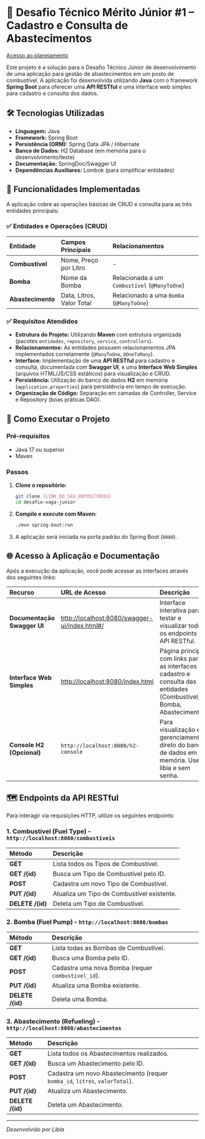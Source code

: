 # 🔹 Desafio Técnico Mérito Júnior #1 – Cadastro e Consulta de Abastecimentos

[Acesso ao planejamento](https://tree.taiga.io/project/libiamanoela-desafio-merito/backlog)

Este projeto é a solução para o Desafio Técnico Júnior de desenvolvimento de uma aplicação para gestão de abastecimentos em um posto de combustível. A aplicação foi desenvolvida utilizando **Java** com o framework **Spring Boot** para oferecer uma **API RESTful** e uma interface web simples para cadastro e consulta dos dados.

## 🛠 Tecnologias Utilizadas

* **Linguagem:** Java
* **Framework:** Spring Boot
* **Persistência (ORM):** Spring Data JPA / Hibernate
* **Banco de Dados:** H2 Database (em memória para o desenvolvimento/teste)
* **Documentação:** SpringDoc/Swagger UI
* **Dependências Auxiliares:** Lombok (para simplificar entidades)

## 📌 Funcionalidades Implementadas

A aplicação cobre as operações básicas de CRUD e consulta para as três entidades principais:

### ✅ Entidades e Operações (CRUD)

| Entidade | Campos Principais | Relacionamentos |
| :--- | :--- | :--- |
| **Combustível** | Nome, Preço por Litro | - |
| **Bomba** | Nome da Bomba | Relacionada a um `Combustível` (`@ManyToOne`) |
| **Abastecimento** | Data, Litros, Valor Total | Relacionado a uma `Bomba` (`@ManyToOne`) |

### ✅ Requisitos Atendidos

* **Estrutura do Projeto:** Utilizando **Maven** com estrutura organizada (pacotes `entidades`, `repository`, `service`, `controllers`).
* **Relacionamentos:** As entidades possuem relacionamentos JPA implementados corretamente (`@ManyToOne`, `@OneToMany`).
* **Interface:** Implementação de uma **API RESTful** para cadastro e consulta, documentada com **Swagger UI**, e uma **Interface Web Simples** (arquivos HTML/JS/CSS estáticos) para visualização e CRUD.
* **Persistência:** Utilização do banco de dados **H2** em memória (`application.properties`) para persistência em tempo de execução.
* **Organização de Código:** Separação em camadas de Controller, Service e Repository (boas práticas DAO).

## 🚀 Como Executar o Projeto

### Pré-requisitos
* Java 17 ou superior
* Maven

### Passos
1.  **Clone o repositório:**
    ```bash
    git clone [LINK_DO_SEU_REPOSITORIO]
    cd desafio-vaga-junior
    ```
2.  **Compile e execute com Maven:**
    ```bash
    ./mvn spring-boot:run
    ```
3.  A aplicação será iniciada na porta padrão do Spring Boot (`8080`).

## 🌐 Acesso à Aplicação e Documentação

Após a execução da aplicação, você pode acessar as interfaces através dos seguintes links:

| Recurso | URL de Acesso | Descrição |
| :--- | :--- | :--- |
| **Documentação Swagger UI** | [http://localhost:8080/swagger-ui/index.html#/](http://localhost:8080/swagger-ui/index.html#/) | Interface interativa para testar e visualizar todos os endpoints da API RESTful. |
| **Interface Web Simples** | [http://localhost:8080/index.html](http://localhost:8080/index.html) | Página principal com links para as interfaces de cadastro e consulta das entidades (Combustível, Bomba, Abastecimento). |
| **Console H2 (Opcional)** | `http://localhost:8080/h2-console` | Para visualização e gerenciamento direto do banco de dados em memória. User: libia e sem senha. |

## 🗺 Endpoints da API RESTful

Para interagir via requisições HTTP, utilize os seguintes endpoints:

### 1. Combustível (Fuel Type) - `http://localhost:8080/combustiveis`

| Método | Descrição |
| :--- | :--- |
| **GET** | Lista todos os Tipos de Combustível. |
| **GET /{id}** | Busca um Tipo de Combustível pelo ID. |
| **POST** | Cadastra um novo Tipo de Combustível. |
| **PUT /{id}** | Atualiza um Tipo de Combustível existente. |
| **DELETE /{id}** | Deleta um Tipo de Combustível. |

### 2. Bomba (Fuel Pump) - `http://localhost:8080/bombas`

| Método | Descrição |
| :--- | :--- |
| **GET** | Lista todas as Bombas de Combustível. |
| **GET /{id}** | Busca uma Bomba pelo ID. |
| **POST** | Cadastra uma nova Bomba (requer `combustivel_id`). |
| **PUT /{id}** | Atualiza uma Bomba existente. |
| **DELETE /{id}** | Deleta uma Bomba. |

### 3. Abastecimento (Refueling) - `http://localhost:8080/abastecimentos`

| Método | Descrição |
| :--- | :--- |
| **GET** | Lista todos os Abastecimentos realizados. |
| **GET /{id}** | Busca um Abastecimento pelo ID. |
| **POST** | Cadastra um novo Abastecimento (requer `bomba_id`, `litros`, `valorTotal`). |
| **PUT /{id}** | Atualiza um Abastecimento. |
| **DELETE /{id}** | Deleta um Abastecimento. |

---
*Desenvolvido por Libia*
